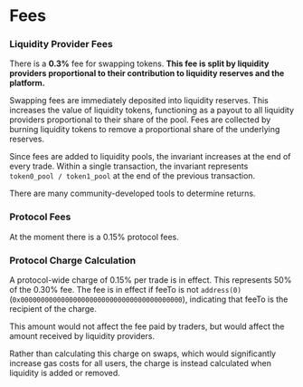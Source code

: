 # Fees

### Liquidity Provider Fees[​](https://docs.uniswap.org/protocol/V2/concepts/advanced-topics/fees#liquidity-provider-fees) <a href="#liquidity-provider-fees" id="liquidity-provider-fees"></a>

There is a **0.3%** fee for swapping tokens. **This fee is split by liquidity providers proportional to their contribution to liquidity reserves and the platform.**

Swapping fees are immediately deposited into liquidity reserves. This increases the value of liquidity tokens, functioning as a payout to all liquidity providers proportional to their share of the pool. Fees are collected by burning liquidity tokens to remove a proportional share of the underlying reserves.

Since fees are added to liquidity pools, the invariant increases at the end of every trade. Within a single transaction, the invariant represents `token0_pool / token1_pool` at the end of the previous transaction.

There are many community-developed tools to determine returns.&#x20;

### Protocol Fees[​](https://docs.uniswap.org/protocol/V2/concepts/advanced-topics/fees#protocol-fees) <a href="#protocol-fees" id="protocol-fees"></a>

At the moment there is a 0.15% protocol fees.

### Protocol Charge Calculation[​](https://docs.uniswap.org/protocol/V2/concepts/advanced-topics/fees#protocol-charge-calculation) <a href="#protocol-charge-calculation" id="protocol-charge-calculation"></a>

A protocol-wide charge of 0.15% per trade is in effect. This represents 50% of the 0.30% fee. The fee is in effect if feeTo is not `address(0)` (`0x0000000000000000000000000000000000000000`), indicating that feeTo is the recipient of the charge.

This amount would not affect the fee paid by traders, but would affect the amount received by liquidity providers.

Rather than calculating this charge on swaps, which would significantly increase gas costs for all users, the charge is instead calculated when liquidity is added or removed.
